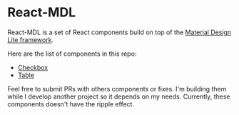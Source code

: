 # React-MDL

React-MDL is a set of React components build on top of the [Material Design Lite framework](https://github.com/google/material-design-lite).

Here are the list of components in this repo:

- [Checkbox](/MDLCheckbox.js)
- [Table](/MDLTable.js)

Feel free to submit PRs with others components or fixes. I'm building them while I develop another project so it depends on my needs. Currently, these components doesn't have the ripple effect.